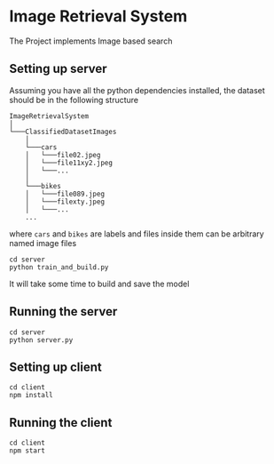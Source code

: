 # Image Retrieval System
The Project implements Image based search

## Setting up server
Assuming you have all the python dependencies installed, the dataset should be in the following structure
```
ImageRetrievalSystem
│
└───ClassifiedDatasetImages
    │
    └───cars
    │   └───file02.jpeg
    │   └───file11xy2.jpeg
    │   └───...
    │
    └───bikes
    │   └───file089.jpeg
    │   └───filexty.jpeg
    │   └───...
    ...
```
where `cars` and `bikes` are labels and files inside them can be arbitrary named image files
```
cd server
python train_and_build.py
```
It will take some time to build and save the model

## Running the server
```
cd server
python server.py
```

## Setting up client
```
cd client
npm install
```

## Running the client
```
cd client
npm start
```


